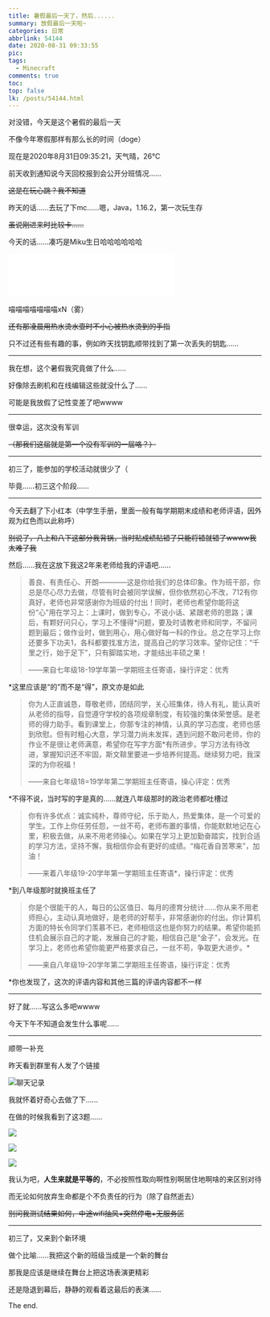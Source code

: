 ```yaml
---
title: 暑假最后一天了，然后......
summary: 放假最后一天啦~
categories: 日常
abbrlink: 54144
date: 2020-08-31 09:33:55
pic:
tags:
  - Minecraft
comments: true
toc:
top: false
lk: /posts/54144.html
---
```


对没错，今天是这个暑假的最后一天

不像今年寒假那样有那么长的时间（doge）

<!-- more -->

现在是2020年8月31日09:35:21，天气晴，26℃

前天收到通知说今天回校报到会公开分班情况......

~~这是在玩心跳？我不知道~~

昨天的话......去玩了下mc......嗯，Java，1.16.2，第一次玩生存

~~虽说刚进来时比较卡......~~

今天的话......凑巧是Miku生日哈哈哈哈哈哈<!--生日快乐，Miku~-->

<iframe frameborder="no" border="0" marginwidth="0" marginheight="0" width=330 height=86 src="//music.163.com/outchain/player?type=2&id=22660286&auto=0&height=66"></iframe>

喵喵喵喵喵喵喵xN（雾）

~~还有那凌晨用热水烫水壶时不小心被热水烫到的手指~~

只不过还有些有趣的事，例如昨天找钥匙顺带找到了第一次丢失的钥匙......

---

我在想，这个暑假我究竟做了什么......

好像除去刷机和在线编辑这些就没什么了......

可能是我放假了记性变差了吧wwww

---

很幸运，这次没有军训

~~（那我们这届就是第一个没有军训的一届咯？）~~

---

初三了，能参加的学校活动就很少了（

毕竟......初三这个阶段......

---

今天去翻了下小红本（中学生手册，里面一般有每学期期末成绩和老师评语，因外观为红色而以此称呼）

~~别说了，八上和八下这部分我背锅，当时贴成绩贴错了只能将错就错了wwww我太难了我~~

然后......我在这放下我这2年来老师给我的评语吧......

>善良、有责任心、开朗————这是你给我们的总体印象。作为班干部，你总是尽心尽力去做，尽管有时会被同学误解，但你依然初心不改，712有你真好，老师也非常感谢你为班级的付出！同时，老师也希望你能将这份“心”用在学习上：上课时，做到专心，不说小话、紧跟老师的思路；课后，有颗好问只心，学习上不懂得*问题，要及时请教老师和同学，不留问题到最后；做作业时，做到用心，用心做好每一科的作业。总之在学习上你还要多下功夫1，各科都要找准方法，提高自己的学习效率。望你记住：“千里之行，始于足下”，只有脚踏实地，才能结出丰硕之果！
>
>——来自七年级18-19学年第一学期班主任寄语，操行评定：优秀

*这里应该是“的”而不是“得”，原文亦是如此

>你为人正直诚恳，尊敬老师，团结同学，关心班集体，待人有礼，能认真听从老师的指导，自觉遵守学校的各项规章制度，有较强的集体荣誉感。是老师的得力助手。看到课堂上，你那专注的神情，认真的学习态度，老师也感到欣慰。但有时粗心大意，学习潜力尚未发挥，遇到问题不敢问老师，你的作业不是很让老师满意，希望你在写字方面*有所进步。学习方法有待改进，掌握知识还不牢固，斯文鞥里要进一步培养何提高。继续努力吧，我深深的为你祝福！
>
>——来自七年级18=19学年第二学期班主任寄语，操心评定：优秀

*不得不说，当时写的字是真的......就连八年级那时的政治老师都吐槽过

>你有许多优点：诚实纯朴，尊师守纪，乐于助人，热爱集体，是一个可爱的学生。工作上你任劳任怨，一丝不苟，老师布置的事情，你能默默地记在心里，积极去做，从来不用老师操心。如果在学习上更加勤奋踏实，找到合适的学习方法，坚持不懈，我相信你会有更好的成绩。“梅花香自苦寒来”，加油！
>
>——来着八年级19-20学年第一学期班主任寄语*，操行评定：优秀

*到八年级那时就换班主任了

>你是个很能干的人，每日的公区值日<!--日常操作......已经两年了，习惯了都（-->、每月的德育分统计<!--别说了，差不多做了两年了都哈哈哈哈-->......你从来不用老师担心，主动认真地做好，是老师的好帮手，非常感谢你的付出。你计算机方面的特长令同学们羡慕不已，老师相信这也是你努力的结果。<!--这......其实我也不会太多啊wwww-->希望你能抓住机会展示自己的才能，发展自己的才能，相信自己是“金子”，会发光。在学习上，老师也希望你能更严格要求自己，一丝不苟，争取更大进步。*
>
>——来自八年级19-20学年第二学期班主任寄语，操行评定：优秀

*你也发现了，这次的评语内容和其他三篇的评语内容都不一样

---

好了就......写这么多吧wwww

今天下午不知道会发生什么事呢......

---

顺带一补充

昨天看到群里有人发了个链接

![聊天记录](https://pic.lijiakaijun.cyou/54144/cc2304fb9c00e0351ddacd583af883b8.webp)

我就怀着好奇心去做了下......

在做的时候我看到了这3题......

![](https://pic.lijiakaijun.cyou/54144/0f6d0328e5e6de14d51bb92dec35d5be.webp)

![](https://pic.lijiakaijun.cyou/54144/1acbfd85d6ca29a64616f7c39cbc4db8.webp)

![](https://pic.lijiakaijun.cyou/54144/7d3bc2851f193405bde393d600d8e4e2.webp)

我认为吧，**人生来就是平等的**，不必按照性取向啊性别啊居住地啊啥的来区别对待

而无论如何放弃生命都是个不负责任的行为（除了自然逝去）

~~别问我测试结果如何，中途wifi抽风+突然停电+无服务区~~

---

初三了，又来到个新环境

做个比喻......我把这个新的班级当成是一个新的舞台

那我是应该是继续在舞台上把这场表演更精彩

还是隐退到幕后，静静的观看着这最后的表演……

The end.

<!--
8.31原文：
那我是要做“背景墙”，还是继续做“演员”？
-->
